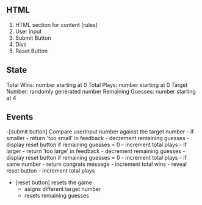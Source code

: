 <!-- ## Making a plan
1) Make a drawing of your app. Simple "wireframes"
2) Once you have a drawing, name the HTML elements you'll need to realize your vision
3) For each HTML element ask: Why do I need this?
4) Once we know _why_ we need each element, think about how to implement the "Why" as a "How"
5) Is there some state we need to initialize?
6) Find all the 'events' (user clicks, form submit, etc) in your app. Ask one by one, "What happens when" for each of these events.
7) Think about how to validate each of your steps
8) Consider your data model. What objects will you be using? What are the key/value pairs? What arrays do you need? What needs to live in local storage?
9) Consider what features _depend_ on what other features. Use this dependency logic to figure out what order to complete tasks. -->

## HTML
1) HTML section for content (rules)
2) User input
3) Submit Button
4) Divs
5) Reset Button

## State
Total Wins: number starting at 0
Total Plays: number starting at 0
Target Number: randomly generated number
Remaining Guesses: number starting at 4

## Events
-[submit button] Compare userInput number against the target number
    - if smaller
        - return 'too small' in feedback
        - decrement remaining guesses
            - display reset button if remaining guesses = 0
            - increment total plays
    - if larger
        - return 'too large' in feedback
        - decrement remaining guesses
            - display reset button if remaining guesses = 0
            - increment total plays
    - if same number
        - return congrats message
        - increment total wins
        - reveal reset button
        - increment total plays
- [reset button] resets the game
    - asigns different target number
    - resets remaining guesses